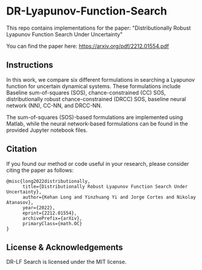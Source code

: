 # DR-Lyapunov-Function-Search
This repo contains implementations for the paper: "Distributionally Robust Lyapunov Function Search Under Uncertainty"

You can find the paper here: https://arxiv.org/pdf/2212.01554.pdf

## Instructions
In this work, we compare six different formulations in searching a Lyapunov function for uncertain dynamical systems. These formulations include Baseline sum-of-squares (SOS), chance-constrained (CC) SOS, distributionally robust chance-constrained (DRCC) SOS, baseline neural network (NN), CC-NN, and DRCC-NN.

The sum-of-squares (SOS)-based formulations are implemented using Matlab, while the neural network-based formulations can be found in the provided Jupyter notebook files.

## Citation

If you found our method or code useful in your research, please consider citing the paper as follows:

```
@misc{long2022distributionally,
      title={Distributionally Robust Lyapunov Function Search Under Uncertainty}, 
      author={Kehan Long and Yinzhuang Yi and Jorge Cortes and Nikolay Atanasov},
      year={2022},
      eprint={2212.01554},
      archivePrefix={arXiv},
      primaryClass={math.OC}
}
```


## License & Acknowledgements

DR-LF Search is licensed under the MIT license. 
